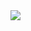 <img src="https://cdn.discordapp.com/attachments/847246508884885505/990800835732705340/Panelinha_1500_500_px.png">
